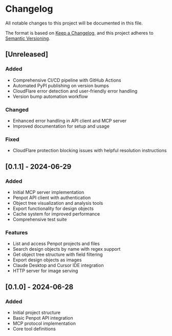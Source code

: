 # Changelog

All notable changes to this project will be documented in this file.

The format is based on [Keep a Changelog](https://keepachangelog.com/en/1.0.0/),
and this project adheres to [Semantic Versioning](https://semver.org/spec/v2.0.0.html).

## [Unreleased]

### Added
- Comprehensive CI/CD pipeline with GitHub Actions
- Automated PyPI publishing on version bumps
- CloudFlare error detection and user-friendly error handling
- Version bump automation workflow

### Changed
- Enhanced error handling in API client and MCP server
- Improved documentation for setup and usage

### Fixed
- CloudFlare protection blocking issues with helpful resolution instructions

## [0.1.1] - 2024-06-29

### Added
- Initial MCP server implementation
- Penpot API client with authentication
- Object tree visualization and analysis tools
- Export functionality for design objects
- Cache system for improved performance
- Comprehensive test suite

### Features
- List and access Penpot projects and files
- Search design objects by name with regex support
- Get object tree structure with field filtering
- Export design objects as images
- Claude Desktop and Cursor IDE integration
- HTTP server for image serving

## [0.1.0] - 2024-06-28

### Added
- Initial project structure
- Basic Penpot API integration
- MCP protocol implementation
- Core tool definitions